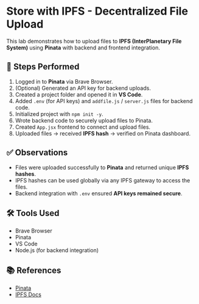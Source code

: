 # Store with IPFS - Decentralized File Upload 

This lab demonstrates how to upload files to **IPFS (InterPlanetary File System)** using **Pinata** with backend and frontend integration.

## 📌 Steps Performed
1. Logged in to **Pinata** via Brave Browser.  
2. (Optional) Generated an API key for backend uploads.  
3. Created a project folder and opened it in **VS Code**.  
4. Added `.env` (for API keys) and `addfile.js` / `server.js` files for backend code.  
5. Initialized project with `npm init -y`.  
6. Wrote backend code to securely upload files to Pinata.  
7. Created `App.jsx` frontend to connect and upload files.  
8. Uploaded files → received **IPFS hash** → verified on Pinata dashboard.  

## ✅ Observations
- Files were uploaded successfully to **Pinata** and returned unique **IPFS hashes**.  
- IPFS hashes can be used globally via any IPFS gateway to access the files.  
- Backend integration with `.env` ensured **API keys remained secure**.  

## 🛠️ Tools Used
- Brave Browser  
- Pinata  
- VS Code  
- Node.js (for backend integration)  

## 📚 References
- [Pinata](https://www.pinata.cloud)  
- [IPFS Docs](https://docs.ipfs.tech)  

